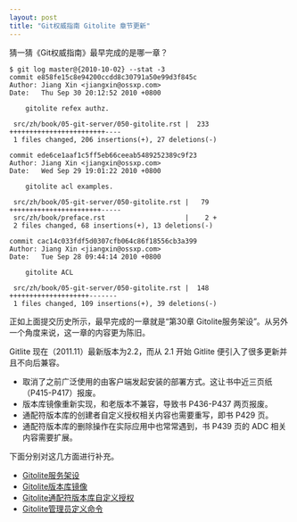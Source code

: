 ```yaml
---
layout: post
title: "Git权威指南 Gitolite 章节更新"
---
```


猜一猜《Git权威指南》最早完成的是哪一章？

    $ git log master@{2010-10-02} --stat -3
    commit e858fe15c8e94200ccdd8c30791a50e99d3f845c
    Author: Jiang Xin <jiangxin@ossxp.com>
    Date:   Thu Sep 30 20:12:52 2010 +0800
    
        gitolite refex authz.
    
     src/zh/book/05-git-server/050-gitolite.rst |  233 ++++++++++++++++++++++++----
     1 files changed, 206 insertions(+), 27 deletions(-)
    
    commit ede6ce1aaf1c5ff5eb66ceeab5489252389c9f23
    Author: Jiang Xin <jiangxin@ossxp.com>
    Date:   Wed Sep 29 19:01:22 2010 +0800
    
        gitolite acl examples.
    
     src/zh/book/05-git-server/050-gitolite.rst |   79 +++++++++++++++++++++++-----
     src/zh/book/preface.rst                    |    2 +
     2 files changed, 68 insertions(+), 13 deletions(-)
    
    commit cac14c033fdf5d0307cfb064c86f18556cb3a399
    Author: Jiang Xin <jiangxin@ossxp.com>
    Date:   Tue Sep 28 09:44:14 2010 +0800
    
        gitolite ACL
    
     src/zh/book/05-git-server/050-gitolite.rst |  148 ++++++++++++++++++++-------
     1 files changed, 109 insertions(+), 39 deletions(-)

正如上面提交历史所示，最早完成的一章就是“第30章 Gitolite服务架设”。从另外一个角度来说，这一章的内容更为陈旧。

Gitlite 现在（2011.11）最新版本为2.2，而从 2.1 开始 Gitlite 便引入了很多更新并且不向后兼容。

* 取消了之前广泛使用的由客户端发起安装的部署方式。这让书中近三页纸（P415-P417）报废。
* 版本库镜像重新实现，和老版本不兼容，导致书 P436-P437 两页报废。
* 通配符版本库的创建者自定义授权相关内容也需要重写，即书 P429 页。
* 通配符版本库的删除操作在实际应用中也常常遇到，书 P439 页的 ADC 相关内容需要扩展。

下面分别对这几方面进行补充。

* [Gitolite服务架设](/2011/11/30/02-gitolite-install.html)
* [Gitolite版本库镜像](/2011/11/30/03-gitolite-mirror.html)
* [Gitolite通配符版本库自定义授权](/2011/11/30/04-gitolite-getperms-setperms.html)
* [Gitolite管理员定义命令](/2011/11/30/05-gitolite-adc.html)
